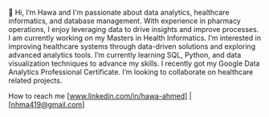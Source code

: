 👋 Hi, I’m Hawa and I'm passionate about data analytics, healthcare informatics, and database management. With experience in pharmacy operations, I enjoy leveraging data to drive insights and improve processes. I am currently working on my Masters in Health Informatics. I’m interested in improving healthcare systems through data-driven solutions and exploring advanced analytics tools. I’m currently learning SQL, Python, and data visualization techniques to advance my skills. I recently got my Google Data Analytics Professional Certificate. I’m looking to collaborate on healthcare related projects.

How to reach me [www.linkedin.com/in/hawa-ahmed] | [nhma419@gmail.com]

